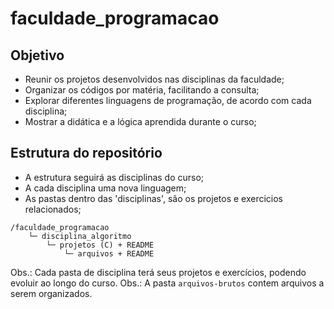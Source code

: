 # faculdade_programacao

## Objetivo
- Reunir os projetos desenvolvidos nas disciplinas da faculdade;
- Organizar os códigos por matéria, facilitando a consulta;
- Explorar diferentes linguagens de programação, de acordo com cada disciplina;
- Mostrar a didática e a lógica aprendida durante o curso;

## Estrutura do repositório

- A estrutura seguirá as disciplinas do curso;
- A cada disciplina uma nova linguagem;
- As pastas dentro das 'disciplinas', são os projetos e exercicios relacionados;
```
/faculdade_programacao
    └─ disciplina_algoritmo
        └─ projetos (C) + README
            └─ arquivos + README
```
Obs.: Cada pasta de disciplina terá seus projetos e exercícios, podendo evoluir ao longo do curso.
Obs.: A pasta `arquivos-brutos` contem arquivos a serem organizados.
